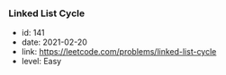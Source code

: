 ### Linked List Cycle

* id: 141
* date: 2021-02-20
* link: https://leetcode.com/problems/linked-list-cycle
* level: Easy
